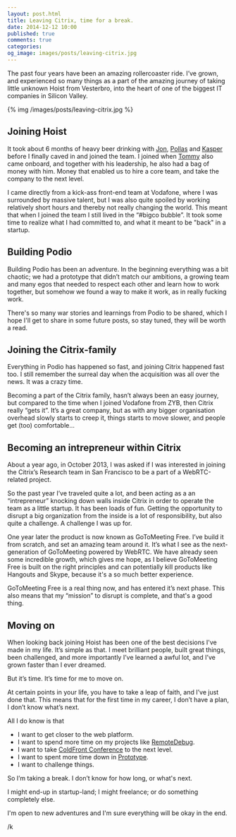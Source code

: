 ```yaml
---
layout: post.html
title: Leaving Citrix, time for a break.
date: 2014-12-12 10:00
published: true
comments: true
categories:
og_image: images/posts/leaving-citrix.jpg
---
```


The past four years have been an amazing rollercoaster ride. I’ve grown, and experienced so many things as a part of the amazing journey of taking little unknown Hoist from Vesterbro, into the heart of one of the biggest IT companies in Silicon Valley.

{% img /images/posts/leaving-citrix.jpg %}

<!--more-->

## Joining Hoist
It took about 6 months of heavy beer drinking with [Jon](https://twitter.com/froda), [Pollas](https://twitter.com/pollas) and [Kasper](https://twitter.com/hulthin) before I finally caved in and joined the team. I joined when [Tommy](https://twitter.com/aahlers) also came onboard, and together with his leadership, he also had a bag of money with him. Money that enabled us to hire a core team, and take the company to the next level.

I came directly from a kick-ass front-end team at Vodafone, where I was surrounded by massive talent, but I was also quite spoiled by working relatively short hours and thereby not really changing the world. This meant that when I joined the team I still lived in the “#bigco bubble”. It took some time to realize what I had committed to, and what it meant to be "back" in a startup.

## Building Podio
Building Podio has been an adventure. In the beginning everything was a bit chaotic; we had a prototype that didn’t match our ambitions, a growing team and many egos that needed to respect each other and learn how to work together, but somehow we found a way to make it work, as in really fucking work.

There's so many war stories and learnings from Podio to be shared, which I hope I'll get to share in some future posts, so stay tuned, they will be worth a read.

## Joining the Citrix-family
Everything in Podio has happened so fast, and joining Citrix happened fast too. I still remember the surreal day when the acquisition was all over the news. It was a crazy time.

Becoming a part of the Citrix family, hasn’t always been an easy journey, but compared to the time when I joined Vodafone from ZYB, then Citrix really “gets it”. It’s a great company, but as with any bigger organisation overhead slowly starts to creep it, things starts to move slower, and people get (too) comfortable...

## Becoming an intrepreneur within Citrix
About a year ago, in October 2013, I was asked if I was interested in joining the Citrix’s Research team in San Francisco to be a part of a WebRTC-related project.

So the past year I’ve traveled quite a lot, and been acting as a an “intrepreneur” knocking down walls inside Citrix in order to operate the team as a little startup. It has been loads of fun. Getting the opportunity to disrupt a big organization from the inside is a lot of responsibility, but also quite a challenge. A challenge I was up for.

One year later the product is now known as GoToMeeting Free. I’ve build it from scratch, and set an amazing team around it. It’s what I see as the next-generation of GoToMeeting powered by WebRTC. We have already seen some incredible growth, which gives me hope, as I believe GoToMeeting Free is built on the right principles and can potentially kill products like Hangouts and Skype, because it's a so much better experience.

GoToMeeting Free is a real thing now, and has entered it’s next phase. This also means that my “mission” to disrupt is complete, and that's a good thing.

## Moving on
When looking back joining Hoist has been one of the best decisions I've made in my life. It’s simple as that. I meet brilliant people, built great things, been challenged, and more importantly I’ve learned a awful lot, and I’ve grown faster than I ever dreamed.

But it’s time. It’s time for me to move on.

At certain points in your life, you have to take a leap of faith, and I’ve just done that. This means that for the first time in my career, I don’t have a plan, I don’t know what’s next.

All I do know is that

- I want to get closer to the web platform.
- I want to spend more time on my projects like [RemoteDebug](http://remotedebug.org).
- I want to take [ColdFront Conference](http://coldfrontconf.com) to the next level.
- I want to spent more time down in [Prototype](https://www.facebook.com/prototypehq).
- I want to challenge things.

So I’m taking a break. I don’t know for how long, or what's next.

I might end-up in startup-land; I might freelance; or do something completely else.

I'm open to new adventures and I'm sure everything will be okay in the end.

/k
